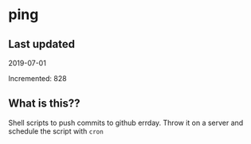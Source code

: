 # ping

## Last updated
2019-07-01

Incremented: 828

## What is this??
Shell scripts to push commits to github errday. Throw it on a server and schedule the script with `cron`
